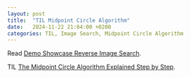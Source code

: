 ```yaml
---
layout: post
title:  "TIL Midpoint Circle Algorithm"
date:   2024-11-22 21:04:00 +0200
categories: TIL, Image Search, Midpoint Circle Algorithm
---
```

Read [Demo Showcase Reverse Image Search](https://manticoresearch.com/blog/reverse-image-search-demo/).

TIL [The Midpoint Circle Algorithm Explained Step by Step](https://www.youtube.com/watch?v=hpiILbMkF9w).
